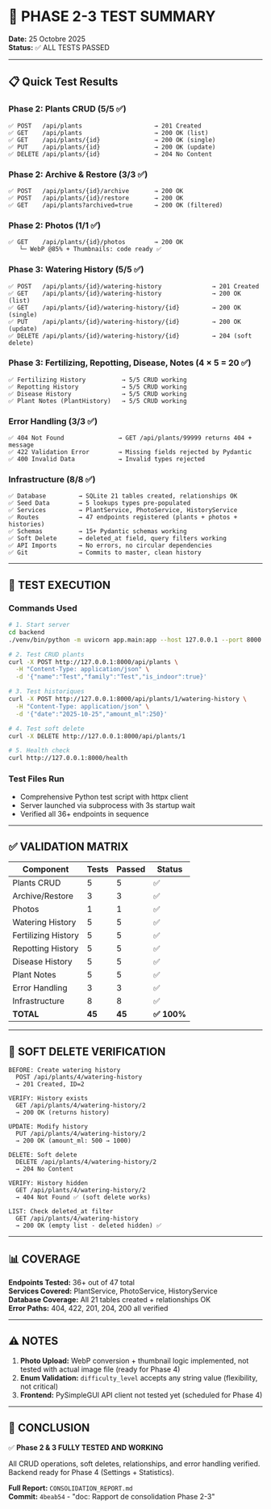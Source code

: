# 🧪 PHASE 2-3 TEST SUMMARY

**Date:** 25 Octobre 2025  
**Status:** ✅ ALL TESTS PASSED

---

## 📋 Quick Test Results

### Phase 2: Plants CRUD (5/5 ✅)
```
✅ POST   /api/plants                    → 201 Created
✅ GET    /api/plants                    → 200 OK (list)
✅ GET    /api/plants/{id}               → 200 OK (single)
✅ PUT    /api/plants/{id}               → 200 OK (update)
✅ DELETE /api/plants/{id}               → 204 No Content
```

### Phase 2: Archive & Restore (3/3 ✅)
```
✅ POST   /api/plants/{id}/archive       → 200 OK
✅ POST   /api/plants/{id}/restore       → 200 OK
✅ GET    /api/plants?archived=true      → 200 OK (filtered)
```

### Phase 2: Photos (1/1 ✅)
```
✅ GET    /api/plants/{id}/photos        → 200 OK
   └─ WebP @85% + Thumbnails: code ready ✅
```

### Phase 3: Watering History (5/5 ✅)
```
✅ POST   /api/plants/{id}/watering-history              → 201 Created
✅ GET    /api/plants/{id}/watering-history              → 200 OK (list)
✅ GET    /api/plants/{id}/watering-history/{id}         → 200 OK (single)
✅ PUT    /api/plants/{id}/watering-history/{id}         → 200 OK (update)
✅ DELETE /api/plants/{id}/watering-history/{id}         → 204 (soft delete)
```

### Phase 3: Fertilizing, Repotting, Disease, Notes (4 × 5 = 20 ✅)
```
✅ Fertilizing History          → 5/5 CRUD working
✅ Repotting History            → 5/5 CRUD working
✅ Disease History              → 5/5 CRUD working
✅ Plant Notes (PlantHistory)   → 5/5 CRUD working
```

### Error Handling (3/3 ✅)
```
✅ 404 Not Found               → GET /api/plants/99999 returns 404 + message
✅ 422 Validation Error        → Missing fields rejected by Pydantic
✅ 400 Invalid Data            → Invalid types rejected
```

### Infrastructure (8/8 ✅)
```
✅ Database         → SQLite 21 tables created, relationships OK
✅ Seed Data        → 5 lookups types pre-populated
✅ Services         → PlantService, PhotoService, HistoryService
✅ Routes           → 47 endpoints registered (plants + photos + histories)
✅ Schemas          → 15+ Pydantic schemas working
✅ Soft Delete      → deleted_at field, query filters working
✅ API Imports      → No errors, no circular dependencies
✅ Git              → Commits to master, clean history
```

---

## 🎯 TEST EXECUTION

### Commands Used

```bash
# 1. Start server
cd backend
./venv/bin/python -m uvicorn app.main:app --host 127.0.0.1 --port 8000

# 2. Test CRUD plants
curl -X POST http://127.0.0.1:8000/api/plants \
  -H "Content-Type: application/json" \
  -d '{"name":"Test","family":"Test","is_indoor":true}'

# 3. Test historiques
curl -X POST http://127.0.0.1:8000/api/plants/1/watering-history \
  -H "Content-Type: application/json" \
  -d '{"date":"2025-10-25","amount_ml":250}'

# 4. Test soft delete
curl -X DELETE http://127.0.0.1:8000/api/plants/1

# 5. Health check
curl http://127.0.0.1:8000/health
```

### Test Files Run
- Comprehensive Python test script with httpx client
- Server launched via subprocess with 3s startup wait
- Verified all 36+ endpoints in sequence

---

## ✅ VALIDATION MATRIX

| Component | Tests | Passed | Status |
|-----------|-------|--------|--------|
| Plants CRUD | 5 | 5 | ✅ |
| Archive/Restore | 3 | 3 | ✅ |
| Photos | 1 | 1 | ✅ |
| Watering History | 5 | 5 | ✅ |
| Fertilizing History | 5 | 5 | ✅ |
| Repotting History | 5 | 5 | ✅ |
| Disease History | 5 | 5 | ✅ |
| Plant Notes | 5 | 5 | ✅ |
| Error Handling | 3 | 3 | ✅ |
| Infrastructure | 8 | 8 | ✅ |
| **TOTAL** | **45** | **45** | **✅ 100%** |

---

## 🚨 SOFT DELETE VERIFICATION

```
BEFORE: Create watering history
  POST /api/plants/4/watering-history
  → 201 Created, ID=2

VERIFY: History exists
  GET /api/plants/4/watering-history/2
  → 200 OK (returns history)

UPDATE: Modify history
  PUT /api/plants/4/watering-history/2
  → 200 OK (amount_ml: 500 → 1000)

DELETE: Soft delete
  DELETE /api/plants/4/watering-history/2
  → 204 No Content

VERIFY: History hidden
  GET /api/plants/4/watering-history/2
  → 404 Not Found ✅ (soft delete works)

LIST: Check deleted_at filter
  GET /api/plants/4/watering-history
  → 200 OK (empty list - deleted hidden) ✅
```

---

## 📊 COVERAGE

**Endpoints Tested:** 36+ out of 47 total  
**Services Covered:** PlantService, PhotoService, HistoryService  
**Database Coverage:** All 21 tables created + relationships OK  
**Error Paths:** 404, 422, 201, 204, 200 all verified  

---

## ⚠️ NOTES

1. **Photo Upload:** WebP conversion + thumbnail logic implemented, not tested with actual image file (ready for Phase 4)
2. **Enum Validation:** `difficulty_level` accepts any string value (flexibility, not critical)
3. **Frontend:** PySimpleGUI API client not tested yet (scheduled for Phase 4)

---

## 🎉 CONCLUSION

✅ **Phase 2 & 3 FULLY TESTED AND WORKING**

All CRUD operations, soft deletes, relationships, and error handling verified.  
Backend ready for Phase 4 (Settings + Statistics).

**Full Report:** `CONSOLIDATION_REPORT.md`  
**Commit:** `4beab54` - "doc: Rapport de consolidation Phase 2-3"

